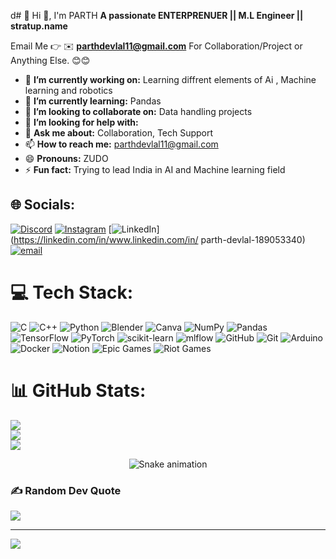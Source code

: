 d# 💫 Hi 👋, I'm PARTH
**A passionate ENTERPRENUER || M.L Engineer || stratup.name**

Email Me 👉 ✉️ **parthdevlal11@gmail.com** For Collaboration/Project or Anything Else. 😊😊

- 🔭 **I’m currently working on:** Learning diffrent elements of Ai , Machine learning and robotics
- 🌱 **I’m currently learning:** Pandas  
- 👯 **I’m looking to collaborate on:** Data handling projects
- 🤔 **I’m looking for help with:** 
- 💬 **Ask me about:** Collaboration, Tech Support
- 📫 **How to reach me:** parthdevlal11@gmail.com
- 😄 **Pronouns:** ZUDO
- ⚡ **Fun fact:** Trying to lead India in AI and Machine learning field
## 🌐 Socials:
[![Discord](https://img.shields.io/badge/Discord-%237289DA.svg?logo=discord&logoColor=white)](https://discord.gg/zudo3) [![Instagram](https://img.shields.io/badge/Instagram-%23E4405F.svg?logo=Instagram&logoColor=white)](https://instagram.com/--parth.2226) [![LinkedIn](https://img.shields.io/badge/LinkedIn-%230077B5.svg?logo=linkedin&logoColor=white)](https://linkedin.com/in/www.linkedin.com/in/ parth-devlal-189053340) [![email](https://img.shields.io/badge/Email-D14836?logo=gmail&logoColor=white)](mailto:parthdevlal11@gmail.com) 



# 💻 Tech Stack:
![C](https://img.shields.io/badge/c-%2300599C.svg?style=for-the-badge&logo=c&logoColor=white) ![C++](https://img.shields.io/badge/c++-%2300599C.svg?style=for-the-badge&logo=c%2B%2B&logoColor=white) ![Python](https://img.shields.io/badge/python-3670A0?style=for-the-badge&logo=python&logoColor=ffdd54) ![Blender](https://img.shields.io/badge/blender-%23F5792A.svg?style=for-the-badge&logo=blender&logoColor=white) ![Canva](https://img.shields.io/badge/Canva-%2300C4CC.svg?style=for-the-badge&logo=Canva&logoColor=white) ![NumPy](https://img.shields.io/badge/numpy-%23013243.svg?style=for-the-badge&logo=numpy&logoColor=white) ![Pandas](https://img.shields.io/badge/pandas-%23150458.svg?style=for-the-badge&logo=pandas&logoColor=white) ![TensorFlow](https://img.shields.io/badge/TensorFlow-%23FF6F00.svg?style=for-the-badge&logo=TensorFlow&logoColor=white) ![PyTorch](https://img.shields.io/badge/PyTorch-%23EE4C2C.svg?style=for-the-badge&logo=PyTorch&logoColor=white) ![scikit-learn](https://img.shields.io/badge/scikit--learn-%23F7931E.svg?style=for-the-badge&logo=scikit-learn&logoColor=white) ![mlflow](https://img.shields.io/badge/mlflow-%23d9ead3.svg?style=for-the-badge&logo=numpy&logoColor=blue) ![GitHub](https://img.shields.io/badge/github-%23121011.svg?style=for-the-badge&logo=github&logoColor=white) ![Git](https://img.shields.io/badge/git-%23F05033.svg?style=for-the-badge&logo=git&logoColor=white) ![Arduino](https://img.shields.io/badge/-Arduino-00979D?style=for-the-badge&logo=Arduino&logoColor=white) ![Docker](https://img.shields.io/badge/docker-%230db7ed.svg?style=for-the-badge&logo=docker&logoColor=white) ![Notion](https://img.shields.io/badge/Notion-%23000000.svg?style=for-the-badge&logo=notion&logoColor=white) ![Epic Games](https://img.shields.io/badge/epicgames-%23313131.svg?style=for-the-badge&logo=epicgames&logoColor=white) ![Riot Games](https://img.shields.io/badge/riotgames-D32936.svg?style=for-the-badge&logo=riotgames&logoColor=white)
# 📊 GitHub Stats:
![](https://github-readme-stats.vercel.app/api?username=ZUD012&theme=cobalt&hide_border=false&include_all_commits=true&count_private=false)<br/>
![](https://nirzak-streak-stats.vercel.app/?user=ZUD012&theme=cobalt&hide_border=false)<br/>
![](https://github-readme-stats.vercel.app/api/top-langs/?username=ZUD012&theme=cobalt&hide_border=false&include_all_commits=true&count_private=false&layout=compact)



<!-- Snake Game Repo View -->

<div align="center">
  <img src="https://profile-readme-generator.com/assets/snake.svg" alt="Snake animation" />
</div>

### ✍️ Random Dev Quote
![](https://quotes-github-readme.vercel.app/api?type=vetical&theme=dark)

---
[![](https://visitcount.itsvg.in/api?id=ZUD012&icon=9&color=7)](https://visitcount.itsvg.in)


<!-- Proudly created with GPRM ( https://gprm.itsvg.in ) -->
